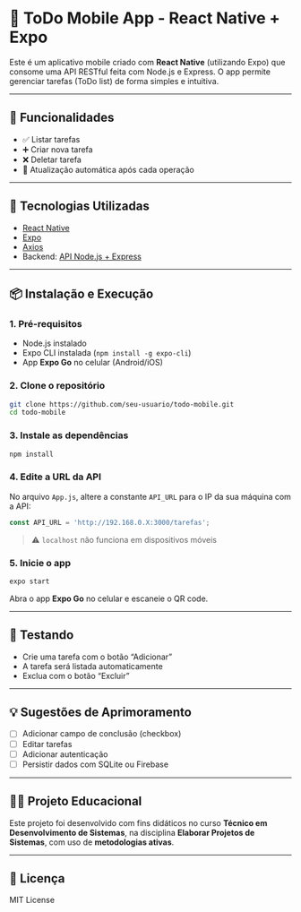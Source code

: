 # 📱 ToDo Mobile App - React Native + Expo

Este é um aplicativo mobile criado com **React Native** (utilizando Expo) que consome uma API RESTful feita com Node.js e Express. O app permite gerenciar tarefas (ToDo list) de forma simples e intuitiva.

---

## 🎯 Funcionalidades

- ✅ Listar tarefas
- ➕ Criar nova tarefa
- ❌ Deletar tarefa
- 🔄 Atualização automática após cada operação

---

## 🚀 Tecnologias Utilizadas

- [React Native](https://reactnative.dev/)
- [Expo](https://expo.dev/)
- [Axios](https://axios-http.com/)
- Backend: [API Node.js + Express](https://github.com/seu-usuario/api-todo)

---

## 📦 Instalação e Execução

### 1. Pré-requisitos

- Node.js instalado
- Expo CLI instalada (`npm install -g expo-cli`)
- App **Expo Go** no celular (Android/iOS)

### 2. Clone o repositório

```bash
git clone https://github.com/seu-usuario/todo-mobile.git
cd todo-mobile
```

### 3. Instale as dependências

```bash
npm install
```

### 4. Edite a URL da API

No arquivo `App.js`, altere a constante `API_URL` para o IP da sua máquina com a API:

```js
const API_URL = 'http://192.168.0.X:3000/tarefas';
```

> ⚠️ `localhost` não funciona em dispositivos móveis

### 5. Inicie o app

```bash
expo start
```

Abra o app **Expo Go** no celular e escaneie o QR code.

---

## 🧪 Testando

- Crie uma tarefa com o botão “Adicionar”
- A tarefa será listada automaticamente
- Exclua com o botão “Excluir”

---

## 💡 Sugestões de Aprimoramento

- [ ] Adicionar campo de conclusão (checkbox)
- [ ] Editar tarefas
- [ ] Adicionar autenticação
- [ ] Persistir dados com SQLite ou Firebase

---

## 👨‍🏫 Projeto Educacional

Este projeto foi desenvolvido com fins didáticos no curso **Técnico em Desenvolvimento de Sistemas**, na disciplina **Elaborar Projetos de Sistemas**, com uso de **metodologias ativas**.

---

## 📄 Licença

MIT License
